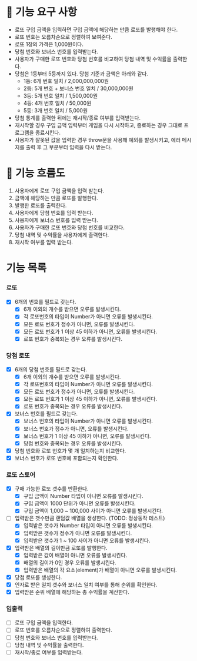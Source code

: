 # 🎯 기능 요구 사항

- 로또 구입 금액을 입력하면 구입 금액에 해당하는 만큼 로또를 발행해야 한다.
- 로또 번호는 오름차순으로 정렬하여 보여준다.
- 로또 1장의 가격은 1,000원이다.
- 당첨 번호와 보너스 번호를 입력받는다.
- 사용자가 구매한 로또 번호와 당첨 번호를 비교하여 당첨 내역 및 수익률을 출력한다.
- 당첨은 1등부터 5등까지 있다. 당첨 기준과 금액은 아래와 같다.
  - 1등: 6개 번호 일치 / 2,000,000,000원
  - 2등: 5개 번호 + 보너스 번호 일치 / 30,000,000원
  - 3등: 5개 번호 일치 / 1,500,000원
  - 4등: 4개 번호 일치 / 50,000원
  - 5등: 3개 번호 일치 / 5,000원
- 당첨 통계를 출력한 뒤에는 재시작/종료 여부를 입력받는다.
- 재시작할 경우 구입 금액 입력부터 게임을 다시 시작하고, 종료하는 경우 그대로 프로그램을 종료시킨다.
- 사용자가 잘못된 값을 입력한 경우 throw문을 사용해 예외를 발생시키고, 에러 메시지를 출력 후 그 부분부터 입력을 다시 받는다.

# 🌊 기능 흐름도

1. 사용자에게 로또 구입 금액을 입력 받는다.
2. 금액에 해당하는 만큼 로또를 발행한다.
3. 발행한 로또를 출력한다.
4. 사용자에게 당첨 번호를 입력 받는다.
5. 사용자에게 보너스 번호를 입력 받는다.
6. 사용자가 구매한 로또 번호와 당첨 번호를 비교한다.
7. 당첨 내역 및 수익률을 사용자에게 출력한다.
8. 재시작 여부를 입력 받는다.

# 기능 목록

### 로또

- [x] 6개의 번호를 필드로 갖는다.
  - [x] 6개 이외의 개수를 받으면 오류를 발생시킨다.
  - [x] 각 로또번호의 타입이 Number가 아니면 오류를 발생시킨다.
  - [x] 모든 로또 번호가 정수가 아니면, 오류를 발생시킨다.
  - [x] 모든 로또 번호가 1 이상 45 이하가 아니면, 오류를 발생시킨다.
  - [x] 로또 번호가 중복되는 경우 오류를 발생시킨다.

### 당첨 로또

- [x] 6개의 당첨 번호를 필드로 갖는다.
  - [x] 6개 이외의 개수를 받으면 오류를 발생시킨다.
  - [x] 각 로또번호의 타입이 Number가 아니면 오류를 발생시킨다.
  - [x] 모든 로또 번호가 정수가 아니면, 오류를 발생시킨다.
  - [x] 모든 로또 번호가 1 이상 45 이하가 아니면, 오류를 발생시킨다.
  - [x] 로또 번호가 중복되는 경우 오류를 발생시킨다.
- [x] 보너스 번호를 필드로 갖는다.
  - [x] 보너스 번호의 타입이 Number가 아니면 오류를 발생시킨다.
  - [x] 보너스 번호가 정수가 아니면, 오류를 발생시킨다.
  - [x] 보너스 번호가 1 이상 45 이하가 아니면, 오류를 발생시킨다.
  - [x] 당첨 번호와 중복되는 경우 오류를 발생시킨다.
- [x] 당첨 번호와 로또 번호가 몇 개 일치하는지 비교한다.
- [x] 보너스 번호가 로또 번호에 포함되는지 확인한다.

### 로또 스토어

- [x] 구매 가능한 로또 갯수를 반환한다.
  - [x] 구입 금액이 Number 타입이 아니면 오류를 발생시킨다.
  - [x] 구입 금액이 1000 단위가 아니면 오류를 발생시킨다.
  - [x] 구입 금액이 1,000 ~ 100,000 사이가 아니면 오류를 발생시킨다.
- [ ] 입력받은 갯수만큼 랜덤값 배열을 생성한다. (TODO: 정상동작 테스트)
  - [x] 입력받은 갯수가 Number 타입이 아니면 오류를 발생시킨다.
  - [x] 입력받은 갯수가 정수가 아니면 오류를 발생시킨다.
  - [x] 입력받은 갯수가 1 ~ 100 사이가 아니면 오류를 발생시킨다.
- [x] 입력받은 배열의 길이만큼 로또를 발행한다.
  - [x] 입력받은 값이 배열이 아니면 오류를 발생시킨다.
  - [x] 배열의 길이가 0인 경우 오류를 발생시킨다.
  - [x] 입력받은 배열의 각 요소(element)가 배열이 아니면 오류를 발생시킨다.
- [x] 당첨 로또를 생성한다.
- [x] 인자로 받은 일치 갯수와 보너스 일치 여부를 통해 순위를 확인한다.
- [x] 입력받은 순위 배열에 해당하는 총 수익률을 계산한다.

### 입출력

- [ ] 로또 구입 금액을 입력한다.
- [ ] 로또 번호를 오름차순으로 정렬하여 출력한다.
- [ ] 당첨 번호와 보너스 번호를 입력받는다.
- [ ] 당첨 내역 및 수익률을 출력한다.
- [ ] 재시작/종료 여부를 입력받는다.
